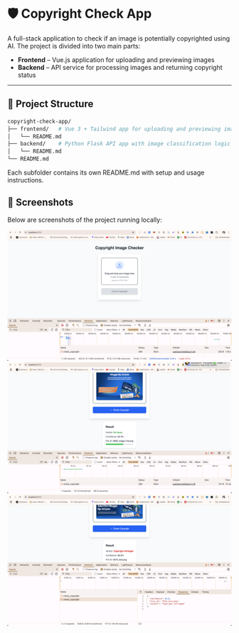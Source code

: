 # 🛡️ Copyright Check App

A full-stack application to check if an image is potentially copyrighted using AI. The project is divided into two main parts:

- **Frontend** – Vue.js application for uploading and previewing images
- **Backend** – API service for processing images and returning copyright status

---

## 📁 Project Structure

```bash
copyright-check-app/
├── frontend/   # Vue 3 + Tailwind app for uploading and previewing images
│   └── README.md
├── backend/    # Python Flask API app with image classification logic
│   └── README.md
└── README.md  
```

Each subfolder contains its own README.md with setup and usage instructions.

## 📸 Screenshots

Below are screenshots of the project running locally:

  ![1](./assets/1.png)
  ![2](./assets/2.png)
  ![3](./assets/3.png)